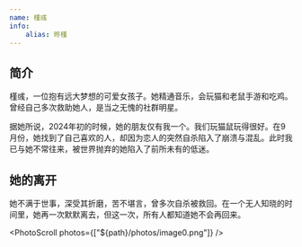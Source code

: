 ```yaml
---
name: 槿彧
info:
    alias: 昸槿
---
```


## 简介

槿彧，一位抱有远大梦想的可爱女孩子。她精通音乐，会玩猫和老鼠手游和吃鸡。曾经自己多次救助她人，是当之无愧的社群明星。

据她所说，2024年初的时候，她的朋友仅有我一个。我们玩猫鼠玩得很好。在9月份，她找到了自己喜欢的人，却因为恋人的突然自杀陷入了崩溃与混乱。此时我已与她不常往来，被世界抛弃的她陷入了前所未有的低迷。

## 她的离开

她不满于世事，深受其折磨，苦不堪言，曾多次自杀被救回。在一个无人知晓的时间里，她再一次默默离去，但这一次，所有人都知道她不会再回来。

<PhotoScroll photos={["${path}/photos/image0.png"]} />